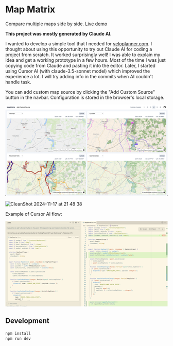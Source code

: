 # Map Matrix

Compare multiple maps side by side. [Live demo](https://veloplanner.github.io/map-matrix/)

**This project was mostly generated by Claude AI.**

I wanted to develop a simple tool that I needed for [veloplanner.com](https://veloplanner.com). I thought about using this opportunity to try out Claude AI for coding a project from scratch. It worked surprisingly well! I was able to explain my idea and get a working prototype in a few hours. Most of the time I was just copying code from Claude and pasting it into the editor. Later, I started using Cursor AI (with claude-3.5-sonnet model) which improved the experience a lot. I will try adding info in the commits when AI couldn't handle task.



You can add custom map source by clicking the "Add Custom Source" button in the navbar.
Configuration is stored in the browser's local storage.

![screenshot](https://github.com/veloplanner/map-matrix/blob/main/screenshot.png)

![CleanShot 2024-11-17 at 21 48 38](https://github.com/user-attachments/assets/88fa2a94-7de3-499a-b7cb-de191bb56c6a)

Example of Cursor AI flow:

![screenshot-cursor-ai.png](https://github.com/veloplanner/map-matrix/blob/main/screenshot-cursor-ai.png)

## Development

```
npm install
npm run dev
```
